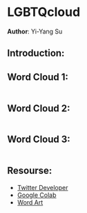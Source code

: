 # LGBTQcloud

**Author**: Yi-Yang Su

## Introduction:


## Word Cloud 1:
![]()
## Word Cloud 2:
![]()
## Word Cloud 3:
![]()
## Resourse:
 - [Twitter Developer](https://developer.twitter.com/en)
 - [Google Colab](https://colab.research.google.com/github/jakobzhao/geog458/blob/master/labs/lab02/twsearch.ipynb#scrollTo=GMywhiuFoobU)
 - [Word Art](https://wordart.com/)
